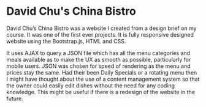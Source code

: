 # David Chu's China Bistro

David Chu’s China Bistro was a website I created from a design brief on my course. It was one of the first ever projects. It is fully responsive designed website using the Bootstrap.js, HTML and CSS.

It uses AJAX to query a JSON file which has all the menu categories and meals available as to make the UX as smooth as possible, particularly for mobile users. JSON was chosen for speed of rendering as the menu and prices stay the same. Had their been Daily Specials or a rotating menu then I might have thought about the use of a content management system so that the owner could easily edit dishes without the need for any coding knowledge. This might be useful if there is a redesign of the website in the future.
